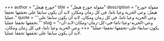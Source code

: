 +++
author = "جورج هيغل"
title = "مقولة جورج هيغل"
description = "مقولة جورج هيغل: وعي الحرية وعيا تاما، في كل زمان ومكان، لابد أن يكون سابقا على تحققها تحققا عمليا."
quote = '''وعي الحرية وعيا تاما، في كل زمان ومكان، لابد أن يكون سابقا على تحققها تحققا عمليا.'''
slug = "وعي-الحرية-وعيا-تاما-في-كل-زمان-ومكان-لابد-أن-يكون-سابقا-على-تحققها-تحققا-عمليا"
+++
وعي الحرية وعيا تاما، في كل زمان ومكان، لابد أن يكون سابقا على تحققها تحققا عمليا.
